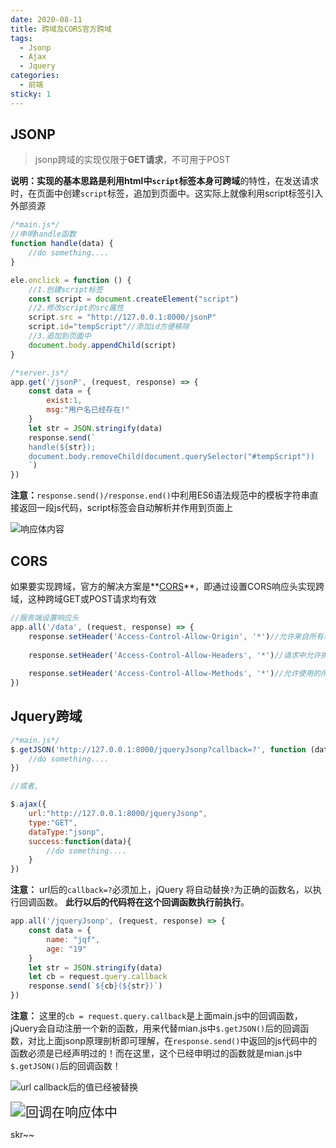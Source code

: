 ```yaml
---
date: 2020-08-11
title: 跨域及CORS官方跨域
tags:
  - Jsonp
  - Ajax
  - Jquery
categories:
  - 前端
sticky: 1
---
```


## JSONP

> jsonp跨域的实现仅限于**GET请求**，不可用于POST

**说明：**实现的基本思路是利用html中**`script`标签本身可跨域**的特性，在发送请求时，在页面中创建`script`标签，追加到页面中。这实际上就像利用script标签引入外部资源

```javascript
/*main.js*/
//申明handle函数
function handle(data) {
    //do something....
}

ele.onclick = function () {
    //1.创建script标签
    const script = document.createElement("script")
    //2.修改script的src属性
    script.src = "http://127.0.0.1:8000/jsonP"
    script.id="tempScript"//添加id方便移除
    //3.追加到页面中
    document.body.appendChild(script)
}
```

```javascript
/*server.js*/
app.get('/jsonP', (request, response) => {
    const data = {
        exist:1,
        msg:"用户名已经存在!"
    }
    let str = JSON.stringify(data)
    response.send(`
    handle(${str});
    document.body.removeChild(document.querySelector("#tempScript"))
    `)
})
```

**注意：**`response.send()/response.end()`中利用ES6语法规范中的模板字符串直接返回一段js代码，script标签会自动解析并作用到页面上

![响应体内容](http://r.photo.store.qq.com/psc?/V11ijIHl1yJLHC/45NBuzDIW489QBoVep5mcUKEuDhmiVdG46JQ5DRe3DVCkB4ufErcOY6WajvYFCIRUbC.03SFzL1m1GKcPaRQf.RgJ646lzeAVdMz2DYjmCM!/r)

## CORS

如果要实现跨域，官方的解决方案是**[CORS](https://developer.mozilla.org/zh-CN/docs/Web/HTTP/Access_control_CORS)**，即通过设置CORS响应头实现跨域，这种跨域GET或POST请求均有效

```javascript
//服务端设置响应头
app.all('/data', (request, response) => {
    response.setHeader('Access-Control-Allow-Origin', '*')//允许来自所有域的请求
    
    response.setHeader('Access-Control-Allow-Headers', '*')//请求中允许携带的首部字段(可以携带自定义请求头)
    
    response.setHeader('Access-Control-Allow-Methods', '*')//允许使用的所有请求方法
})
```

## Jquery跨域

```javascript
/*main.js*/
$.getJSON('http://127.0.0.1:8000/jqueryJsonp?callback=?', function (data) {
    //do something....
})

//或者,

$.ajax({
    url:"http://127.0.0.1:8000/jqueryJsonp",
    type:"GET",
    dataType:"jsonp",
    success:function(data){
        //do something....
    }
})
```
**注意：** url后的`callback=?`必须加上，jQuery 将自动替换`?`为正确的函数名，以执行回调函数。 **此行以后的代码将在这个回调函数执行前执行**。


```javascript
app.all('/jqueryJsonp', (request, response) => {
    const data = {
        name: "jqf",
        age: "19"
    }
    let str = JSON.stringify(data)
    let cb = request.query.callback
    response.send(`${cb}(${str})`)
})
```

**注意：** 这里的`cb = request.query.callback`是上面main.js中的回调函数，jQuery会自动注册一个新的函数，用来代替mian.js中`$.getJSON()`后的回调函数，对比上面jsonp原理剖析即可理解，在`response.send()`中返回的js代码中的函数必须是已经声明过的！而在这里，这个已经申明过的函数就是mian.js中`$.getJSON()`后的回调函数！

![url callback后的值已经被替换](http://r.photo.store.qq.com/psc?/V11ijIHl1yJLHC/45NBuzDIW489QBoVep5mcQqmqVultkcEnqc6Qs1DziKM*fQTU3WFAsb43K3pnvM.6E5VWVV5hkEcVh9wslSxTwyA4mMSdw*Doa54b*XZPkc!/r)

<img src="http://r.photo.store.qq.com/psc?/V11ijIHl1yJLHC/45NBuzDIW489QBoVep5mcQqmqVultkcEnqc6Qs1DziKzSuWauS8rju6c1B2XuXcyh9lPBNwkVRiRMi.Gkj4ILVMaz4J0yysnPlf9wj8wwdk!/r" alt="回调在响应体中" style="zoom:150%;" />

skr~~